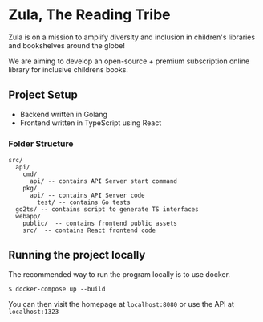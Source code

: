 # Zula, The Reading Tribe

Zula is on a mission to amplify diversity and inclusion in children's libraries and bookshelves around the globe!

We are aiming to develop an open-source + premium subscription online library for inclusive childrens books.

## Project Setup

- Backend written in Golang
- Frontend written in TypeScript using React

### Folder Structure

```
src/
  api/
    cmd/
      api/ -- contains API Server start command
    pkg/
      api/ -- contains API Server code
        test/ -- contains Go tests
  go2ts/ -- contains script to generate TS interfaces
  webapp/
    public/  -- contains frontend public assets
    src/  -- contains React frontend code
```

## Running the project locally

The recommended way to run the program locally is to use docker.

    $ docker-compose up --build

You can then visit the homepage at `localhost:8080` or use the API at `localhost:1323`